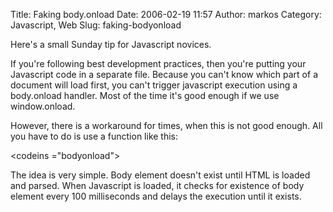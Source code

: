 Title: Faking body.onload
Date: 2006-02-19 11:57
Author: markos
Category: Javascript, Web
Slug: faking-bodyonload

Here's a small Sunday tip for Javascript novices.

If you're following best development practices, then you're putting your
Javascript code in a separate file. Because you can't know which part of
a document will load first, you can't trigger javascript execution using
a body.onload handler. Most of the time it's good enough if we use
window.onload.

However, there is a workaround for times, when this is not good enough.
All you have to do is use a function like this:

<codeins ="bodyonload"></codeins>

The idea is very simple. Body element doesn't exist until HTML is loaded
and parsed. When Javascript is loaded, it checks for existence of body
element every 100 milliseconds and delays the execution until it exists.

